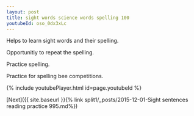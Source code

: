 ```yaml
---
layout: post
title: sight words science words spelling 100
youtubeId: oso_0dx3xLc
---
```

 
 
Helps to learn sight words and their spelling.

Opportunitiy to repeat the spelling. 

Practice spelling. 
 
Practice for spelling bee competitions. 
 
{% include youtubePlayer.html id=page.youtubeId %}
 
 

[Next]({{ site.baseurl }}{% link  split1/_posts/2015-12-01-Sight sentences reading practice 995.md%})
 

